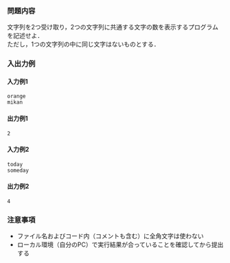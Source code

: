 ### 問題内容
文字列を2つ受け取り，2つの文字列に共通する文字の数を表示するプログラムを記述せよ．  
ただし，1つの文字列の中に同じ文字はないものとする．


### 入出力例
#### 入力例1
```
orange
mikan
```

#### 出力例1
```
2
```

#### 入力例2
```
today
someday
```
#### 出力例2
```
4
```


### 注意事項

- ファイル名およびコード内（コメントも含む）に全角文字は使わない  
- ローカル環境（自分のPC）で実行結果が合っていることを確認してから提出する
